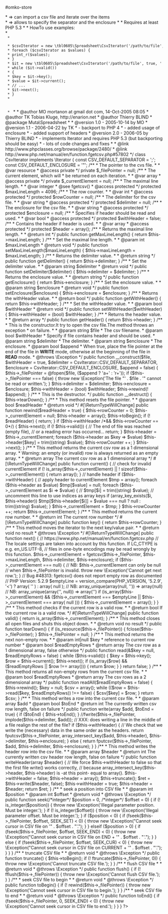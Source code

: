 #omko-store
<?php
namespace tbl0605\Spreadsheet;

/**
 * CSV managing class: Store and retrieve data from CSV files<br>
 * => can import a csv file and iterate over the items<br>
 * => allows to specify the separator and the enclosure
 *
 * Requires at least PHP 5.3
 *
 * HowTo use examples:<br>
 * <code>
 * <pre>
 * $csvIterator = new \tbl0605\Spreadsheet\CsvIterator('/path/to/file', true, '|', '"');
 * foreach ($csvIterator as $values) {
 * print_r($values);
 * }
 * $it = new \tbl0605\Spreadsheet\CsvIterator('/path/to/file', true, '|', '"');
 * while ($it->valid())
 * {
 * $key = $it->key();
 * $value = $it->current();
 * // ...
 * $it->next();
 * }
 * </pre>
 * </code>
 *
 * @author MO mortanon at gmail dot com, 14-Oct-2005 08:05
 * @author TK Tobias Kluge, http://enarion.net
 * @author Thierry BLIND
 * @package Muta\Spreadsheet
 *
 * @version 1.0 - 2005-10-14 by MO
 * @version 1.1 - 2006-04-22 by TK
 *          - backport to PHP 4
 *          - added usage of enclosure
 *          - added support of headers
 * @version 2.0 - 2006-05 by Thierry BLIND
 *          - implements Iterator and requires PHP 5.3 (but backporting should be easy)
 *          - lots of code changes and fixes
 *
 * @link http://www.phpclasses.org/browse/package/2480/
 * @link http://www.php.net/manual/en/function.fgetcsv.php#57802
 */
class CsvIterator implements \Iterator
{

    const CSV_DEFAULT_SEPARATOR = ';';

    const CSV_DEFAULT_ENCLOSURE = '"';

    /**
     * The pointer to the cvs file.
     *
     * @var resource
     * @access private
     */
    private $_filePointer = null;

    /**
     * The current element, which will
     * be returned on each iteration.
     *
     * @var array
     * @access private
     */
    private $_currentElement = null;

    /**
     * The maximal line length.
     *
     * @var integer
     * @see fgetcsv()
     * @access protected
     */
    protected $maxLineLength = 4096;

    /**
     * The row counter.
     *
     * @var int
     * @access protected
     */
    protected $rowCounter = null;

    /**
     * The delimiter for the csv file.
     *
     * @var string
     * @access protected
     */
    protected $delimiter = null;

    /**
     * The enclosure for the csv file.
     *
     * @var string
     * @access protected
     */
    protected $enclosure = null;

    /**
     * Specifies if header should be read and used.
     *
     * @var bool
     * @access protected
     */
    protected $withHeader = false;

    /**
     * Contains the header if header is used.
     *
     * @var array
     * @access protected
     */
    protected $header = array();

    /**
     * Returns the maximal line length.
     *
     * @return int
     */
    public function getMaxLineLength()
    {
        return $this->maxLineLength;
    }

    /**
     * Set the maximal line length.
     *
     * @param int $maxLineLength
     * @return void
     */
    public function setMaxLineLength($maxLineLength)
    {
        $this->maxLineLength = $maxLineLength;
    }

    /**
     * Returns the delimiter value.
     *
     * @return string
     */
    public function getDelimiter()
    {
        return $this->delimiter;
    }

    /**
     * Set the delimiter value.
     *
     * @param string $delimiter
     * @return void
     */
    public function setDelimiter($delimiter)
    {
        $this->delimiter = $delimiter;
    }

    /**
     * Returns the enclosure value.
     *
     * @return string
     */
    public function getEnclosure()
    {
        return $this->enclosure;
    }

    /**
     * Set the enclosure value.
     *
     * @param string $enclosure
     * @return void
     */
    public function setEnclosure($enclosure)
    {
        $this->enclosure = $enclosure;
    }

    /**
     * Returns the withHeader value.
     *
     * @return bool
     */
    public function getWithHeader()
    {
        return $this->withHeader;
    }

    /**
     * Set the withHeader value.
     *
     * @param bool $withHeader
     * @return void
     */
    public function setWithHeader($withHeader)
    {
        $this->withHeader = (bool) $withHeader;
    }

    /**
     * Returns the header value.
     *
     * @return array
     */
    public function getHeader()
    {
        return $this->header;
    }

    /**
     * This is the constructor.It try to open the csv file.The method throws an exception
     * on failure.
     *
     * @param string $file
     *            The csv filename.
     * @param bool $withHeader
     *            Specify if file contains header and should be used.
     * @param string $delimiter
     *            The delimiter.
     * @param string $enclosure
     *            The enclosure.
     * @param bool $append
     *            When true, place the file pointer at the end of the file in <b>WRITE</b> mode, otherwise at the beginning of the file in <b>READ</b> mode.
     * @throws \Exception
     */
    public function __construct($file, $withHeader = true, $delimiter = CsvIterator::CSV_DEFAULT_SEPARATOR, $enclosure = CsvIterator::CSV_DEFAULT_ENCLOSURE, $append = false)
    {
        $this->_filePointer = @fopen($file, ($append ? 'a+' : 'r+'));
        if ($this->_filePointer === false) {
            throw new \Exception('The file "' . $file . '" cannot be read or written.');
        }
        $this->delimiter = $delimiter;
        $this->enclosure = $enclosure;
        $this->withHeader = (bool) $withHeader;
        $this->rewind(! $append);
    }

    /**
     * This is the destructor.
     */
    public function __destruct()
    {
        $this->tearDown();
    }

    /**
     * This method resets the file pointer.
     *
     * @param bool $readHeader
     * @return void
     */
    #[\ReturnTypeWillChange]
    public function rewind($readHeader = true)
    {
        $this->rowCounter = 0;
        $this->_currentElement = null;
        $this->header = array();
        $this->toBegin();

        if (! $readHeader) {
            return;
        }

        if ($this->withHeader /*&& $this->rowCounter == 0*/) {
            $this->next();
            if (! $this->valid()) {
                // The end of file was reached (empty file),
                // or a reading error has occurred...
                return;
            }
            $this->header = $this->_currentElement;
            foreach ($this->header as $key => $value)
                $this->header[$key] = trim((string) $value);
            $this->rowCounter ++;
        }
        $this->next();
    }

    /**
     * This method returns the current csv row as a 1 dimensional array.
     * Warning: an empty (or invalid) row is always returned as an empty array.
     *
     * @return array The current csv row as a 1 dimensional array
     */
    #[\ReturnTypeWillChange]
    public function current()
    {
        // check for invalid currentElement
        if (! is_array($this->_currentElement) || ! sizeof($this->_currentElement)) {
            return array();
        }

        // handle header
        if ($this->withHeader) {
            // apply header to currentElement
            $tmp = array();

            foreach ($this->header as $value)
                $tmp[$value] = null;

            foreach ($this->_currentElement as $i => $value) {
                // $tmp[$i] = trim((string) $value); // uncomment this line to use indices as array keys
                if (array_key_exists($i, $this->header))
                    $tmp[$this->header[$i]] = $value === null ? null : trim((string) $value);
            }
            $this->_currentElement = $tmp;
        }
        $this->rowCounter ++;
        return $this->_currentElement;
    }

    /**
     * This method returns the current row number.
     *
     * @return int The current row number
     */
    #[\ReturnTypeWillChange]
    public function key()
    {
        return $this->rowCounter;
    }

    /**
     * This method moves the iterator to the next key/value pair.
     *
     * @return void no result
     * @throws \Exception
     */
    #[\ReturnTypeWillChange]
    public function next()
    {
        // https://www.php.net/manual/en/function.fgetcsv.php
        // The locale settings are taken into account by this function. If LC_CTYPE is e.g. en_US.UTF-8,
        // files in one-byte encodings may be read wrongly by this function.
        $this->_currentElement = fgetcsv($this->_filePointer, $this->maxLineLength, $this->delimiter, $this->enclosure);
        if ($this->_currentElement === null) {
            // NB: $this->_currentElement can only be null
            // when $this->_filePointer is invalid.
            throw new \Exception('Cannot get next row.');
        }

        // Bug #48313: fgetcsv() does not report empty row as documented
        // PHP Version:	5.2.9
        $emptyLine = version_compare(PHP_VERSION, '5.2.9', '<') ? array(
            ''
        ) : array(
            null
        );
        // NB: array_unique(array(null, '')) => array(null)
        // NB: array_unique(array('', null)) => array('')
        if (is_array($this->_currentElement) && ($this->_currentElement === $emptyLine || $this->_currentElement === array(
            null
        ))) {
            $this->_currentElement = array();
        }
    }

    /**
     * This method checks if the current row is a valid row.
     *
     * @return bool If the current row is a valid row.
     */
    #[\ReturnTypeWillChange]
    public function valid()
    {
        return is_array($this->_currentElement);
    }

    /**
     * This method closes all open files and shuts this object down.
     *
     * @return void no result
     */
    public function tearDown()
    {
        if (is_resource($this->_filePointer)) {
            fclose($this->_filePointer);
        }
        $this->_filePointer = null;
    }

    /**
     * This method returns the next non-empty row.
     *
     * @param int|null $key
     *            reference to current row number
     * @param bool $readEmptyRows
     * @return array The csv row as a 1 dimensional array, false otherwise
     */
    public function read(&$key = null, $readEmptyRows = false)
    {
        while ($this->valid()) {
            $key = $this->key();
            $row = $this->current();
            $this->next();
            if (is_array($row) && ($readEmptyRows || $row !== array())) {
                return $row;
            }
        }
        return false;
    }

    /**
     * This method returns all non-empty rows from the current csv file.
     *
     * @param bool $readEmptyRows
     * @return array The csv rows as a 2 dimensional array
     */
    public function readAll($readEmptyRows = false)
    {
        $this->rewind();
        $key = null;
        $csv = array();
        while (($row = $this->read($key, $readEmptyRows)) !== false) {
            $csv[$key] = $row;
        }
        return $csv;
    }

    /**
     * This method writes a row into the current csv file.
     *
     * @param array $add
     * @param bool $toEnd
     * @return int The currently written csv row length, false on failure
     */
    public function write(array $add, $toEnd = true)
    {
        if ($toEnd) {
            $this->toEnd();
        }
        //fwrite($this->_filePointer, implode($this->delimiter, $add));
        // XXX: does writing a line in the middle of a file realign the rest of the file?
        if ($this->withHeader) {
            // We check that we write the (necessary) data in the same order as the headers.
            return fputcsv($this->_filePointer, array_intersect_key($add, $this->header), $this->delimiter, $this->enclosure);
        } else {
            return fputcsv($this->_filePointer, $add, $this->delimiter, $this->enclosure);
        }
    }

    /**
     * This method writes the header row into the csv file.
     *
     * @param array $header
     * @return int The currently written csv header row length, false on failure
     */
    public function writeHeader(array $header)
    {
        // We force $this->withHeader to false so that the first file write() works correctly,
        // because array_intersect_key($this->header, $this->header) is -at this point- equal to array().
        $this->withHeader = false;
        $this->header = array();
        $this->truncate();
        $ret = $this->write($header, false);
        $this->withHeader = true;
        $this->header = $header;
        return $ret;
    }

    /**
     * seek a position into CSV file
     *
     * @param int $position
     * @param int $offset
     * @return void
     * @throws \Exception
     */
    public function seek(/*integer*/ $position = 0, /*integer*/ $offset = 0)
    {
        if (! is_integer($position)) {
            throw new \Exception('Illegal parameter position. Must be integer.');
        }
        if (! is_integer($offset)) {
            throw new \Exception('Illegal parameter offset. Must be integer.');
        }
        if ($position < 0) {
            if (fseek($this->_filePointer, $offset, SEEK_SET) < 0) {
                throw new \Exception("Cannot seek cursor in CSV file on '" . $offset . "'.");
            }
        } elseif ($position > 0) {
            if (fseek($this->_filePointer, $offset, SEEK_END) < 0) {
                throw new \Exception("Cannot seek cursor in CSV file on END + '" . $offset . "'.");
            }
        } else {
            if (fseek($this->_filePointer, $offset, SEEK_CUR) < 0) {
                throw new \Exception("Cannot seek cursor in CSV file on CURRENT + '" . $offset . "'.");
            }
        }
    }

    /**
     * truncate CSV file
     *
     * @return void
     * @throws \Exception
     */
    public function truncate()
    {
        $this->toBegin();
        if (! ftruncate($this->_filePointer, 0)) {
            throw new \Exception('Cannot truncate CSV file.');
        }
    }

    /**
     * flush CSV file
     *
     * @return void
     * @throws \Exception
     */
    public function flush()
    {
        if (! fflush($this->_filePointer)) {
            throw new \Exception('Cannot flush CSV file.');
        }
    }

    /**
     * seek CSV file to begin
     *
     * @return void
     * @throws \Exception
     */
    public function toBegin()
    {
        if (! rewind($this->_filePointer)) {
            throw new \Exception('Cannot seek cursor in CSV file to begin.');
        }
    }

    /**
     * seek CSV file to end
     *
     * @return void
     * @throws \Exception
     */
    public function toEnd()
    {
        if (fseek($this->_filePointer, 0, SEEK_END) < 0) {
            throw new \Exception('Cannot seek cursor in CSV file to end.');
        }
    }
}
?>
